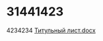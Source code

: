 # 31441423
4234234
[Титульный лист.docx](https://github.com/f0rzaaaKING/31441423/files/11177180/default.docx)
